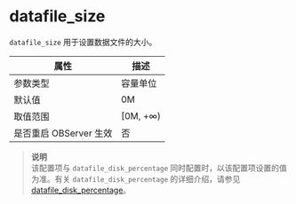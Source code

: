 datafile_size 
==================================

`datafile_size` 用于设置数据文件的大小。


|      **属性**      |  **描述**   |
|------------------|-----------|
| 参数类型             | 容量单位      |
| 默认值              | 0M        |
| 取值范围             | \[0M, +∞) |
| 是否重启 OBServer 生效 | 否         |


> **说明**<br>
> 该配置项与 `datafile_disk_percentage` 同时配置时，以该配置项设置的值为准。有关 `datafile_disk_percentage` 的详细介绍，请参见 [datafile_disk_percentage](../300.system-configuration-items/4100.datafile_disk_percentage.md)。
